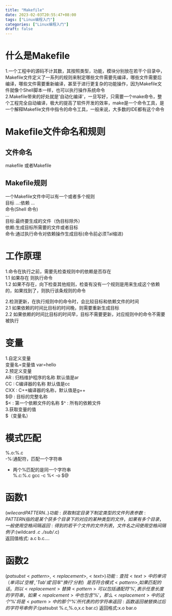 ```yaml
---
title: "Makefile"
date: 2023-02-03T20:55:47+08:00
tags: ["Linux编程入门"]
categories: ["Linux编程入门"]
draft: false
---
```


# 什么是Makefile
1.一个工程中的源码不计其数，其按照类型，功能，模块分别放在若干个目录中，Makefile文件定义了一系列的规则来制定哪些文件需要先编译，哪些文件需要后编译，哪些文件需要重新编译，甚至于进行更复杂的功能操作，因为Makefile文件就像个Shell脚本一样，也可以执行操作系统命令  
2.Makefile带来的好处就是'自动化编译'，一旦写好，只需要一个make命令，整个工程完全自动编译，极大的提高了软件开发的效率，make是一个命令工具，是一个解释Makefile文件中指令的命令工具，一般来说，大多数的IDE都有这个命令  

# Makefile文件命名和规则
## 文件命名
makefile 或者Makefile  
## Makefile规则
一个Makefile文件中可以有一个或者多个规则  
目标 ...:依赖 ...  
命令(Shell 命令)  
 ...  
目标:最终要生成的文件（伪目标除外）  
依赖:生成目标所需要的文件或者目标  
命令:通过执行命令对依赖操作生成目标(命令前必须Tal缩进)  

# 工作原理
1.命令在执行之前，需要先检查规则中的依赖是否存在  
1.1 如果存在 则执行命令  
1.2 如果不存在，向下检查其他规则，检查有没有一个规则是用来生成这个依赖的，如果找到了，则执行该条规则的命令  

2.检测更新，在执行规则中的命令时，会比较目标和依赖文件的时间  
2.1 如果依赖的时间比目标的时间晚，则需要重新生成目标  
2.2 如果依赖的时间比目标的时间早，目标不需要更新，对应规则中的命令不需要被执行  

# 变量
1.自定义变量  
 变量名=变量值 var=hello  
2.预定义变量  
AR : 归档维护程序的名称 默认值是ar  
CC : C编译器的名称 默认值是cc  
CXX : C++编译器的名称，默认值是g++  
$@ : 目标的完整名称  
$< : 第一个依赖文件的名称
$^ : 所有的依赖文件  
3.获取变量的值  
$（变量名）  


# 模式匹配
%.o:%.c  
-%:通配符，匹配一个字符串  
- 两个%匹配的是同一个字符串  
%.c:%.c
gcc -c %< -o $@  

# 函数1
$(wilecard PATTERN..)  
功能:获取制定目录下制定类型的文件列表
参数:PATTERN 指的是某个获多个目录下的对应的某种类型的文件，如果有多个目录，一般使用空格间隔 
返回:得到的若干个文件的文件列表，文件名之间使用空格间隔  
例子:$(wildcard *.c ./sub/*.c)  
返回值格式: a.c b.c....

# 函数2
$(patsubst <pattern>,<replacement>,<text>)  
功能:查找<text>中的单词（单词以'空格','Tab'或‘回车’‘换行‘分割）是否符合模式<pattern>,如果匹配的话，则以<replacement>替换
<pattern>可以包括通配符'\%’,表示任意长度的字符串，如果<repalcement>中也包含'\%'，那么<replacement>中的这个'\%'将是<pattern>中的那个'\%'所代表的的字符串  
返回:函数返回被替换过后的字符号串
例子:$(patsubst %.c,%.o,x.c bar.c)
返回格式:x.o bar.o